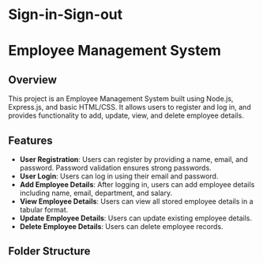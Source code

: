 # Sign-in-Sign-out
# Employee Management System

## Overview

This project is an Employee Management System built using Node.js, Express.js, and basic HTML/CSS. It allows users to register and log in, and provides functionality to add, update, view, and delete employee details.

## Features

- **User Registration**: Users can register by providing a name, email, and password. Password validation ensures strong passwords.
- **User Login**: Users can log in using their email and password.
- **Add Employee Details**: After logging in, users can add employee details including name, email, department, and salary.
- **View Employee Details**: Users can view all stored employee details in a tabular format.
- **Update Employee Details**: Users can update existing employee details.
- **Delete Employee Details**: Users can delete employee records.

## Folder Structure

